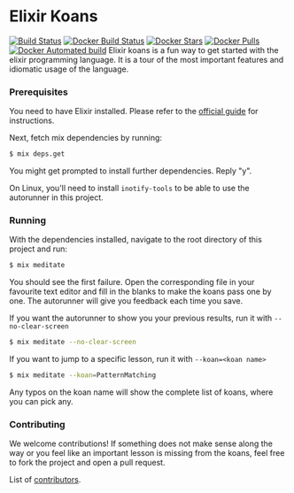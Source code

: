 # Elixir Koans

[![Build Status](https://travis-ci.org/elixirkoans/elixir-koans.svg?branch=master)](https://travis-ci.org/elixirkoans/elixir-koans)
[![Docker Build Status](https://img.shields.io/docker/build/krlsdu/elixir-koans.svg)](https://hub.docker.com/r/krlsdu/elixir-koans/)
[![Docker Stars](https://img.shields.io/docker/stars/krlsdu/elixir-koans.svg)](https://hub.docker.com/r/krlsdu/elixir-koans/)
[![Docker Pulls](https://img.shields.io/docker/pulls/krlsdu/elixir-koans.svg)](https://hub.docker.com/r/krlsdu/elixir-koans/)
[![Docker Automated build](https://img.shields.io/docker/automated/krlsdu/elixir-koans.svg)](https://hub.docker.com/r/krlsdu/elixir-koans/)
Elixir koans is a fun way to get started with the elixir programming language. It is a tour
of the most important features and idiomatic usage of the language.

### Prerequisites

You need to have Elixir installed. Please refer to the [official guide](http://elixir-lang.org/install.html) for instructions.

Next, fetch mix dependencies by running:

```sh
$ mix deps.get
```

You might get prompted to install further dependencies. Reply "y".

On Linux, you'll need to install `inotify-tools` to be able
to use the autorunner in this project.

### Running

With the dependencies installed, navigate to the root directory of this project and run:

```sh
$ mix meditate
```

You should see the first failure. Open the corresponding file in your favourite text editor
and fill in the blanks to make the koans pass one by one.
The autorunner will give you feedback each time you save.


If you want the autorunner to show you your previous results, run it with `--no-clear-screen`
```sh
$ mix meditate --no-clear-screen
```

If you want to jump to a specific lesson, run it with `--koan=<koan name>`
```sh
$ mix meditate --koan=PatternMatching
```

Any typos on the koan name will show the complete list of koans, where you can pick any.


### Contributing

We welcome contributions! If something does not make sense along the way or you feel
like an important lesson is missing from the koans, feel free to fork the project
and open a pull request.

List of [contributors](CONTRIBUTORS.md).
